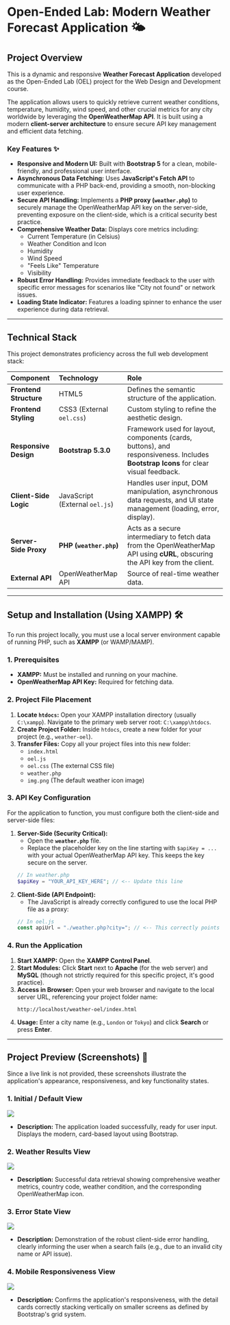 # Open-Ended Lab: Modern Weather Forecast Application 🌤️

## Project Overview

This is a dynamic and responsive **Weather Forecast Application** developed as the Open-Ended Lab (OEL) project for the Web Design and Development course.

The application allows users to quickly retrieve current weather conditions, temperature, humidity, wind speed, and other crucial metrics for any city worldwide by leveraging the **OpenWeatherMap API**. It is built using a modern **client-server architecture** to ensure secure API key management and efficient data fetching.

### Key Features ✨

* **Responsive and Modern UI:** Built with **Bootstrap 5** for a clean, mobile-friendly, and professional user interface.
* **Asynchronous Data Fetching:** Uses **JavaScript's Fetch API** to communicate with a PHP back-end, providing a smooth, non-blocking user experience.
* **Secure API Handling:** Implements a **PHP proxy (`weather.php`)** to securely manage the OpenWeatherMap API key on the server-side, preventing exposure on the client-side, which is a critical security best practice.
* **Comprehensive Weather Data:** Displays core metrics including:
    * Current Temperature (in Celsius)
    * Weather Condition and Icon
    * Humidity
    * Wind Speed
    * "Feels Like" Temperature
    * Visibility
* **Robust Error Handling:** Provides immediate feedback to the user with specific error messages for scenarios like "City not found" or network issues.
* **Loading State Indicator:** Features a loading spinner to enhance the user experience during data retrieval.

***

## Technical Stack

This project demonstrates proficiency across the full web development stack:

| Component | Technology | Role |
| :--- | :--- | :--- |
| **Frontend Structure** | HTML5 | Defines the semantic structure of the application. |
| **Frontend Styling** | CSS3 (External `oel.css`) | Custom styling to refine the aesthetic design. |
| **Responsive Design** | **Bootstrap 5.3.0** | Framework used for layout, components (cards, buttons), and responsiveness. Includes **Bootstrap Icons** for clear visual feedback. |
| **Client-Side Logic** | JavaScript (External `oel.js`) | Handles user input, DOM manipulation, asynchronous data requests, and UI state management (loading, error, display). |
| **Server-Side Proxy** | **PHP (`weather.php`)** | Acts as a secure intermediary to fetch data from the OpenWeatherMap API using **cURL**, obscuring the API key from the client. |
| **External API** | OpenWeatherMap API | Source of real-time weather data. |

***

## Setup and Installation (Using XAMPP) 🛠️

To run this project locally, you must use a local server environment capable of running PHP, such as **XAMPP** (or WAMP/MAMP).

### 1. Prerequisites

* **XAMPP:** Must be installed and running on your machine.
* **OpenWeatherMap API Key:** Required for fetching data.

### 2. Project File Placement

1.  **Locate `htdocs`:** Open your XAMPP installation directory (usually `C:\xampp`). Navigate to the primary web server root: `C:\xampp\htdocs`.
2.  **Create Project Folder:** Inside `htdocs`, create a new folder for your project (e.g., `weather-oel`).
3.  **Transfer Files:** Copy all your project files into this new folder:
    * `index.html`
    * `oel.js`
    * `oel.css` (The external CSS file)
    * `weather.php`
    * `img.png` (The default weather icon image)

### 3. API Key Configuration

For the application to function, you must configure both the client-side and server-side files:

1.  **Server-Side (Security Critical):**
    * Open the **`weather.php`** file.
    * Replace the placeholder key on the line starting with `$apiKey = ...` with your actual OpenWeatherMap API key. This keeps the key secure on the server.
    ```php
    // In weather.php
    $apiKey = "YOUR_API_KEY_HERE"; // <-- Update this line
    ```
2.  **Client-Side (API Endpoint):**
    * The JavaScript is already correctly configured to use the local PHP file as a proxy:
    ```javascript
    // In oel.js
    const apiUrl = "./weather.php?city="; // <-- This correctly points to the local PHP proxy
    ```

### 4. Run the Application

1.  **Start XAMPP:** Open the **XAMPP Control Panel**.
2.  **Start Modules:** Click **Start** next to **Apache** (for the web server) and **MySQL** (though not strictly required for this specific project, it's good practice).
3.  **Access in Browser:** Open your web browser and navigate to the local server URL, referencing your project folder name:
    ```
    http://localhost/weather-oel/index.html
    ```
4.  **Usage:** Enter a city name (e.g., `London` or `Tokyo`) and click **Search** or press **Enter**.

***

## Project Preview (Screenshots) 📸

Since a live link is not provided, these screenshots illustrate the application's appearance, responsiveness, and key functionality states.

### 1. Initial / Default View

<img src='./images/default.png'>

* **Description:** The application loaded successfully, ready for user input. Displays the modern, card-based layout using Bootstrap.

### 2. Weather Results View


<img src='./images/search.png'>

* **Description:** Successful data retrieval showing comprehensive weather metrics, country code, weather condition, and the corresponding OpenWeatherMap icon.

### 3. Error State View

<img src='./images/error.png'>


* **Description:** Demonstration of the robust client-side error handling, clearly informing the user when a search fails (e.g., due to an invalid city name or API issue).

### 4. Mobile Responsiveness View

<img src='./images/mobile.png'>


* **Description:** Confirms the application's responsiveness, with the detail cards correctly stacking vertically on smaller screens as defined by Bootstrap's grid system.